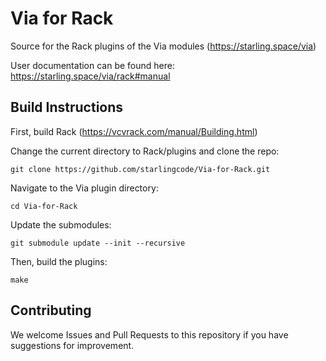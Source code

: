 
# Via for Rack

Source for the Rack plugins of the Via modules (https://starling.space/via)

User documentation can be found here: https://starling.space/via/rack#manual

## Build Instructions

First, build Rack (https://vcvrack.com/manual/Building.html)

Change the current directory to Rack/plugins and clone the repo:
```
git clone https://github.com/starlingcode/Via-for-Rack.git
```
Navigate to the Via plugin directory:
```
cd Via-for-Rack
```
Update the submodules:
```
git submodule update --init --recursive
```
Then, build the plugins:
```
make
```

## Contributing

We welcome Issues and Pull Requests to this repository if you have suggestions for improvement.

